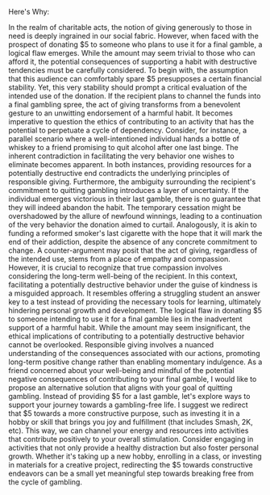 Here's Why:

In the realm of charitable acts, the notion of giving generously to those in need is deeply ingrained in our social fabric. However, when faced with the prospect of donating $5 to someone who plans to use it for a final gamble, a logical flaw emerges. While the amount may seem trivial to those who can afford it, the potential consequences of supporting a habit with destructive tendencies must be carefully considered.
    To begin with, the assumption that this audience can comfortably spare $5 presupposes a certain financial stability. Yet, this very stability should prompt a critical evaluation of the intended use of the donation. If the recipient plans to channel the funds into a final gambling spree, the act of giving transforms from a benevolent gesture to an unwitting endorsement of a harmful habit. It becomes imperative to question the ethics of contributing to an activity that has the potential to perpetuate a cycle of dependency.
    Consider, for instance, a parallel scenario where a well-intentioned individual hands a bottle of whiskey to a friend promising to quit alcohol after one last binge. The inherent contradiction in facilitating the very behavior one wishes to eliminate becomes apparent. In both instances, providing resources for a potentially destructive end contradicts the underlying principles of responsible giving.
    Furthermore, the ambiguity surrounding the recipient's commitment to quitting gambling introduces a layer of uncertainty. If the individual emerges victorious in their last gamble, there is no guarantee that they will indeed abandon the habit. The temporary cessation might be overshadowed by the allure of newfound winnings, leading to a continuation of the very behavior the donation aimed to curtail. Analogously, it is akin to funding a reformed smoker's last cigarette with the hope that it will mark the end of their addiction, despite the absence of any concrete commitment to change.
    A counter-argument may posit that the act of giving, regardless of the intended use, stems from a place of empathy and compassion. However, it is crucial to recognize that true compassion involves considering the long-term well-being of the recipient. In this context, facilitating a potentially destructive behavior under the guise of kindness is a misguided approach. It resembles offering a struggling student an answer key to a test instead of providing the necessary tools for learning, ultimately hindering personal growth and development.
    The logical flaw in donating $5 to someone intending to use it for a final gamble lies in the inadvertent support of a harmful habit. While the amount may seem insignificant, the ethical implications of contributing to a potentially destructive behavior cannot be overlooked. Responsible giving involves a nuanced understanding of the consequences associated with our actions, promoting long-term positive change rather than enabling momentary indulgence.
    As a friend concerned about your well-being and mindful of the potential negative consequences of contributing to your final gamble, I would like to propose an alternative solution that aligns with your goal of quitting gambling.
    Instead of providing $5 for a last gamble, let's explore ways to support your journey towards a gambling-free life. I suggest we redirect that $5 towards a more constructive purpose, such as investing it in a hobby or skill that brings you joy and fulfillment (that includes Smash, 2K, etc). This way, we can channel your energy and resources into activities that contribute positively to your overall stimulation.
    Consider engaging in activities that not only provide a healthy distraction but also foster personal growth. Whether it's taking up a new hobby, enrolling in a class, or investing in materials for a creative project, redirecting the $5 towards constructive endeavors can be a small yet meaningful step towards breaking free from the cycle of gambling.
